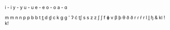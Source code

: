 i - i
y - y
u - u
e - e
o - o
a - ɑ

m m
n n
p p
b b
t t̪
d d̪
c k
g g
' ʔ
ć t̠ʃ
s s
z z
ʃ ʃ
f ɸ
v β
þ θ
ð ð
r ɾ
ŕ r
l l̪
ɧ
& kǀ
! kǃ
